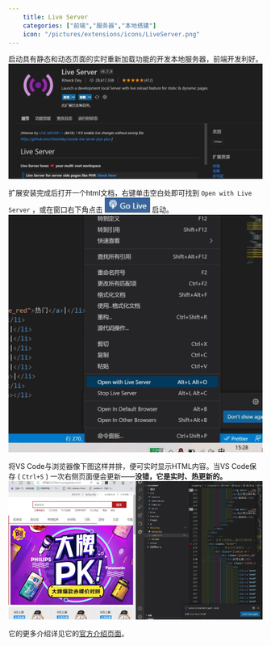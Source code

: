 ```yaml
---
    title: Live Server
    categories: ["前端","服务器","本地搭建"]
    icon: "/pictures/extensions/icons/LiveServer.png"
---
```


启动具有静态和动态页面的实时重新加载功能的开发本地服务器，前端开发利好。
![1](../pictures/extensions/others/LiveServer_1.jpg)

扩展安装完成后打开一个html文档，右键单击空白处即可找到 ``Open with Live Server`` ，或在窗口右下角点击 <img src="../pictures/extensions/others/LiveServer_2.jpg" alt="扩展" style="width: 90px; height: auto;"> 启动。  
![3](../pictures/extensions/others/LiveServer_3.jpg)

将VS Code与浏览器像下图这样并排，便可实时显示HTML内容。当VS Code保存 ( `Ctrl+S` ) 一次右侧页面便会更新——**没错，它是实时、热更新的。**
![4](../pictures/extensions/others/LiveServer_4.jpg)

它的更多介绍详见它的[官方介绍页面](https://marketplace.visualstudio.com/items?itemName=ritwickdey.LiveServer)。
